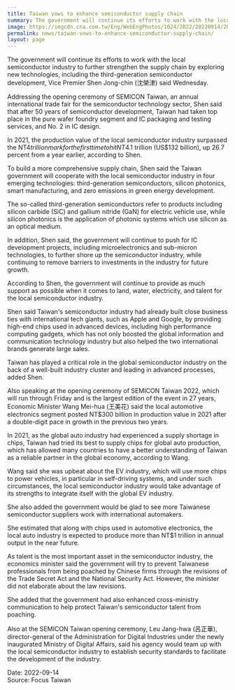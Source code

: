 ```yaml
---
title: Taiwan vows to enhance semiconductor supply chain
summary: The government will continue its efforts to work with the local semiconductor industry to further strengthen the supply chain by exploring new technologies, including the third-generation semiconductor development, Vice Premier Shen Jong-chin (沈榮津) said Wednesday.
image: https://imgcdn.cna.com.tw/Eng/WebEngPhotos/1024/2022/20220914/2000x1444_0946363199056.jpg
permalink: news/taiwan-vows-to-enhance-semiconductor-supply-chain/
layout: page
---
```

The government will continue its efforts to work with the local semiconductor industry to further strengthen the supply chain by exploring new technologies, including the third-generation semiconductor development, Vice Premier Shen Jong-chin (沈榮津) said Wednesday.

Addressing the opening ceremony of SEMICON Taiwan, an annual international trade fair for the semiconductor technology sector, Shen said that after 50 years of semiconductor development, Taiwan had taken top place in the pure wafer foundry segment and IC packaging and testing services, and No. 2 in IC design.

In 2021, the production value of the local semiconductor industry surpassed the NT$4 trillion mark for the first time to hit NT$4.1 trillion (US$132 billion), up 26.7 percent from a year earlier, according to Shen.

To build a more comprehensive supply chain, Shen said the Taiwan government will cooperate with the local semiconductor industry in four emerging technologies: third-generation semiconductors, silicon photonics, smart manufacturing, and zero emissions in green energy development.

The so-called third-generation semiconductors refer to products including silicon carbide (SiC) and gallium nitride (GaN) for electric vehicle use, while silicon photonics is the application of photonic systems which use silicon as an optical medium.

In addition, Shen said, the government will continue to push for IC development projects, including microelectronics and sub-micron technologies, to further shore up the semiconductor industry, while continuing to remove barriers to investments in the industry for future growth.

According to Shen, the government will continue to provide as much support as possible when it comes to land, water, electricity, and talent for the local semiconductor industry.

Shen said Taiwan's semiconductor industry had already built close business ties with international tech giants, such as Apple and Google, by providing high-end chips used in advanced devices, including high performance computing gadgets, which has not only boosted the global information and communication technology industry but also helped the two international brands generate large sales.

Taiwan has played a critical role in the global semiconductor industry on the back of a well-built industry cluster and leading in advanced processes, added Shen.

Also speaking at the opening ceremony of SEMICON Taiwan 2022, which will run through Friday and is the largest edition of the event in 27 years, Economic Minister Wang Mei-hua (王美花) said the local automotive electronics segment posted NT$300 billion in production value in 2021 after a double-digit pace in growth in the previous two years.

In 2021, as the global auto industry had experienced a supply shortage in chips, Taiwan had tried its best to supply chips for global auto production, which has allowed many countries to have a better understanding of Taiwan as a reliable partner in the global economy, according to Wang.

Wang said she was upbeat about the EV industry, which will use more chips to power vehicles, in particular in self-driving systems, and under such circumstances, the local semiconductor industry would take advantage of its strengths to integrate itself with the global EV industry.

She also added the government would be glad to see more Taiwanese semiconductor suppliers work with international automakers.

She estimated that along with chips used in automotive electronics, the local auto industry is expected to produce more than NT$1 trillion in annual output in the near future.

As talent is the most important asset in the semiconductor industry, the economics minister said the government will try to prevent Taiwanese professionals from being poached by Chinese firms through the revisions of the Trade Secret Act and the National Security Act. However, the minister did not elaborate about the law revisions.

She added that the government had also enhanced cross-ministry communication to help protect Taiwan's semiconductor talent from poaching.

Also at the SEMICON Taiwan opening ceremony, Leu Jang-hwa (呂正華), director-general of the Administration for Digital Industries under the newly inaugurated Ministry of Digital Affairs, said his agency would team up with the local semiconductor industry to establish security standards to facilitate the development of the industry.

Date: 2022-09-14
<br/>
Source: Focus Taiwan
